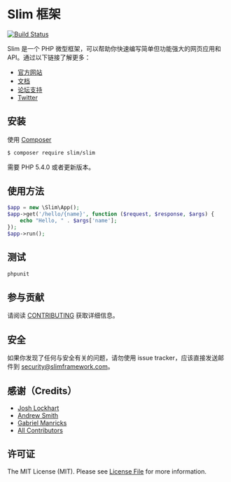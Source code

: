 # Slim 框架

[![Build Status](https://travis-ci.org/slimphp/Slim.svg?branch=develop)](https://travis-ci.org/slimphp/Slim)

Slim 是一个 PHP 微型框架，可以帮助你快速编写简单但功能强大的网页应用和 API。通过以下链接了解更多：

- [官方网站](http://www.slimframework.com)
- [文档](http://docs.slimframework.com)
- [论坛支持](http://help.slimframework.com)
- [Twitter](https://twitter.com/slimphp)

## 安装

使用 [Composer](https://getcomposer.org/)

```bash
$ composer require slim/slim
```

需要 PHP 5.4.0 或者更新版本。

## 使用方法

```php
$app = new \Slim\App();
$app->get('/hello/{name}', function ($request, $response, $args) {
    echo "Hello, " . $args['name'];
});
$app->run();
```

## 测试

```bash
phpunit
```

## 参与贡献

请阅读 [CONTRIBUTING](https://github.com/slimphp/Slim/blob/master/CONTRIBUTING.md) 获取详细信息。

## 安全

如果你发现了任何与安全有关的问题，请勿使用 issue tracker，应该直接发送邮件到 security@slimframework.com。

## 感谢（Credits）

- [Josh Lockhart](https://github.com/codeguy)
- [Andrew Smith](https://github.com/silentworks)
- [Gabriel Manricks](https://github.com/gmanricks) 
- [All Contributors](https://github.com/slimphp/Slim/graphs/contributors)

## 许可证

The MIT License (MIT). Please see [License File](https://github.com/slimphp/Slim/blob/master/LICENSE.md) for more information.
